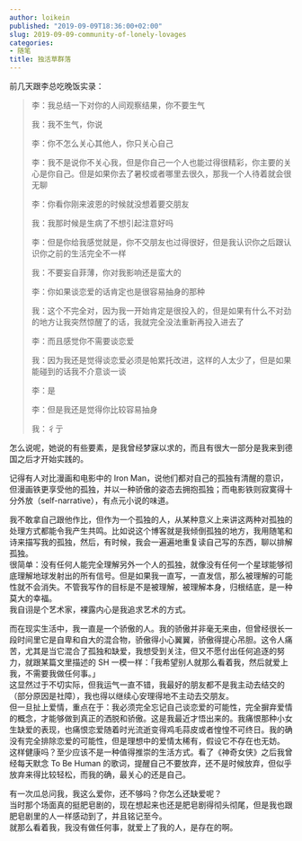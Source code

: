 ```yaml
---
author: loikein
published: "2019-09-09T18:36:00+02:00"
slug: 2019-09-09-community-of-lonely-lovages
categories:
- 随笔
title: 独活草群落
---
```

前几天跟李总吃晚饭实录：  

> 李：我总结一下对你的人间观察结果，你不要生气 
>  
> 我：我不生气，你说  
> 
> 李：你不怎么关心其他人，你只关心自己  
> 
> 李：我不是说你不关心我，但是你自己一个人也能过得很精彩，你主要的关心是你自己。但是如果你去了暑校或者哪里去很久，那我一个人待着就会很无聊  
> 
> 李：你看你刚来波恩的时候就没想着要交朋友  
> 
> 我：我那时候是生病了不想引起注意好吗  
> 
> 李：但是你给我感觉就是，你不交朋友也过得很好，但是我认识你之后跟认识你之前的生活完全不一样  
> 
> 我：不要妄自菲薄，你对我影响还是蛮大的  
> 
> 李：你如果谈恋爱的话肯定也是很容易抽身的那种  
> 
> 我：这个不完全对，因为我一开始肯定是很投入的，但是如果有什么不对劲的地方让我突然惊醒了的话，我就完全没法重新再投入进去了  
> 
> 李：而且感觉你不需要谈恋爱  
> 
> 我：因为我还是觉得谈恋爱必须是帕累托改进，这样的人太少了，但是如果能碰到的话我不介意谈一谈  
> 
> 李：是  
> 
> 李：但是我还是觉得你比较容易抽身  
> 
> 我：彳亍

怎么说呢，她说的有些要素，是我曾经梦寐以求的，而且有很大一部分是我来到德国之后才开始实践的。

记得有人对比漫画和电影中的 Iron Man，说他们都对自己的孤独有清醒的意识，但漫画铁更享受他的孤独，并以一种骄傲的姿态去拥抱孤独；而电影铁则寂寞得十分外放（self-narrative），有点元小说的味道。

我不敢拿自己跟他作比，但作为一个孤独的人，从某种意义上来讲这两种对孤独的处理方式都能令我产生共鸣。比如说这个博客就是我倾倒孤独的地方，我用随笔和诗来描写我的孤独，然后，有时候，我会一遍遍地重复读自己写的东西，聊以排解孤独。  
很简单：没有任何人能完全理解另外一个人的孤独，就像没有任何一个星球能够彻底理解地球发射出的所有信号。但是如果我一直写，一直发信，那么被理解的可能性就不会消失。不管我写作的目标是不是被理解，被理解本身，归根结底，是一种莫大的幸福。  
我自诩是个艺术家，裸露内心是我追求艺术的方式。  

而在现实生活中，我一直是一个骄傲的人。我的骄傲并非毫无来由，但曾经很长一段时间里它是自卑和自大的混合物，骄傲得小心翼翼，骄傲得提心吊胆。这令人痛苦，尤其是当它混合了孤独和缺爱，我想受到关注，但又不愿付出任何追逐的努力，就跟某篇文里描述的 SH 一模一样：「我希望别人就那么看着我，然后就爱上我，不需要我做任何事。」  
这显然过于不切实际，但我运气一直不错，我最好的朋友都不是我主动去结交的（部分原因是社障），我也得以继续心安理得地不主动去交朋友。  
但一旦扯上爱情，重点在于：我必须完全忘记自己谈恋爱的可能性，完全摒弃爱情的概念，才能够做到真正的洒脱和骄傲。这是我最近才悟出来的。我痛恨那种小女生缺爱的表现，也痛恨恋爱随着时光流逝变得鸡毛蒜皮或者惶惶不可终日。我的确没有完全排除恋爱的可能性，但是理想中的爱情太稀有，假设它不存在也无妨。  
这样健康吗？至少应该不是一种值得推崇的生活方式。看了《神奇女侠》之后我曾经每天默念 To Be Human 的歌词，提醒自己不要放弃，还不是时候放弃，但似乎放弃来得比较轻松，而我的确，最关心的还是自己。  

有一次瓜总问我，我这么爱你，还不够吗？你怎么还缺爱呢？  
当时那个场面真的挺肥皂剧的，现在想起来也还是肥皂剧得彻头彻尾，但是我也跟肥皂剧里的人一样感动到了，并且铭记至今。  
就那么看着我，我没有做任何事，就爱上了我的人，是存在的啊。
